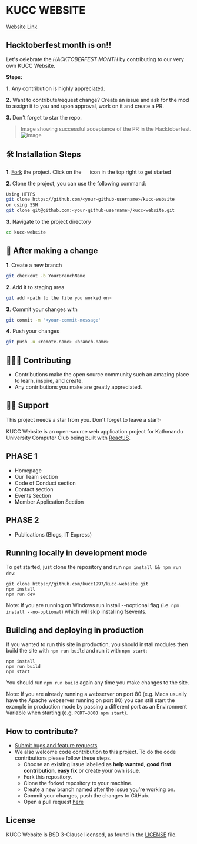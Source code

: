 # KUCC WEBSITE

[Website Link](https://kucc.netlify.app/)

## Hacktoberfest month is on!!
 Let's celebrate the _HACKTOBERFEST MONTH_ by contributing to our very own KUCC Website.
 
__Steps:__

**1.** Any contribution is highly appreciated.

**2.** Want to contribute/request change? Create an issue and ask for the mod to assign it to you and upon approval, work on it and create a PR.

**3.** Don't forget to star the repo.

> Image showing successful acceptance of the PR in the Hacktoberfest.
![image](https://user-images.githubusercontent.com/51270026/195880981-8dd6a239-eaff-4331-b384-29bbcb374ddf.png)


## 🛠️ Installation Steps

**1**. [Fork](https://github.com/kucc1997/kucc-website/fork) the project. Click on the <a href="https://github.com/kucc1997/kucc-website/fork"><img src="https://i.imgur.com/G4z1kEe.png" height="15" width="15"></a> icon in the top right to get started


**2**. Clone the project, you can use the following command:

```bash
Using HTTPS
git clone https://github.com/<your-github-username>/kucc-website
or using SSH
git clone git@github.com:<your-github-username>/kucc-website.git
```
**3**. Navigate to the project directory

```bash
cd kucc-website
```
## 🥂 After making a change

**1**. Create a new branch

```bash
git checkout -b YourBranchName
```

**2**. Add it to staging area


```bash
git add <path to the file you worked on>
```

**3**. Commit your changes with

```bash
git commit -m '<your-commit-message'
```

**4**. Push your changes

```bash
git push -u <remote-name> <branch-name>
```

## 👩🏽‍💻 Contributing

- Contributions make the open source community such an amazing place to learn, inspire, and create.
- Any contributions you make are greatly appreciated.


## 🙏🏽 Support

This project needs a star️ from you. Don't forget to leave a star✨




KUCC Website is an open-source web application project for Kathmandu University Computer Club being built with [ReactJS](https://reactjs.org/).
## PHASE 1
- Homepage
- Our Team section
- Code of Conduct section
- Contact section
- Events Section
- Member Application Section

## PHASE 2
- Publications (Blogs, IT Express)


## Running locally in development mode

To get started, just clone the repository and run `npm install && npm run dev`:

    git clone https://github.com/kucc1997/kucc-website.git
    npm install
    npm run dev

Note: If you are running on Windows run install --noptional flag (i.e. `npm install --no-optional`) which will skip installing fsevents.

## Building and deploying in production

If you wanted to run this site in production, you should install modules then build the site with `npm run build` and run it with `npm start`:

    npm install
    npm run build
    npm start

You should run `npm run build` again any time you make changes to the site.

Note: If you are already running a webserver on port 80 (e.g. Macs usually have the Apache webserver running on port 80) you can still start the example in production mode by passing a different port as an Environment Variable when starting (e.g. `PORT=3000 npm start`).

## How to contribute?

- [Submit bugs and feature requests](https://github.com/kucc1997/kucc-website/issues)
- We also welcome code contribution to this project. To do the code contributions please follow these steps.
  - Choose an existing issue labelled as **help wanted**, **good first contribution**, **easy fix** or create your own issue.
  - Fork this repository.
  - Clone the forked repository to your machine.
  - Create a new branch named after the issue you're working on.
  - Commit your changes, push the changes to GitHub.
  - Open a pull request [here](https://github.com/kucc1997/kucc-website/pulls)

## License

KUCC Website is BSD 3-Clause licensed, as found in the [LICENSE](LICENSE) file.

